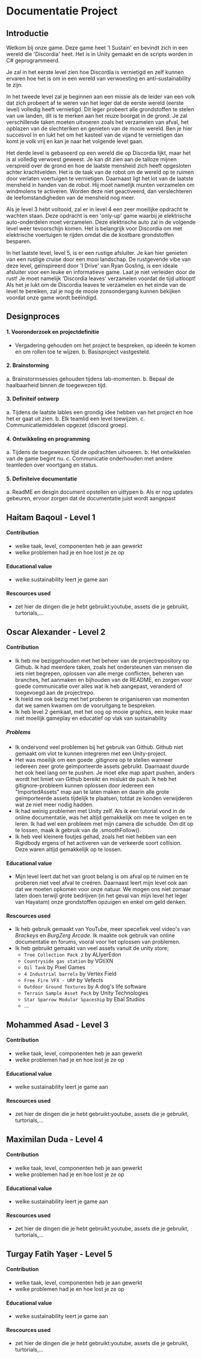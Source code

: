 # Documentatie Project
## Introductie
Welkom bij onze game. Deze game heet 'I Sustain' en bevindt zich in een wereld die 'Discordia' heet. Het is in Unity gemaakt en de scripts worden in C# geprogrammeerd.

Je zal in het eerste level zien hoe Discordia is vernietigd en zelf kunnen ervaren hoe het is om in een wereld van verwoesting en anti-sustainability te zijn.

In het tweede level zal je beginnen aan een missie als de leider van een volk dat zich probeert af te weren van het leger dat de eerste wereld (eerste level) volledig heeft vernietigd. Dit leger probeert alle grondstoffen te stelen van uw landen, dit is te merken aan het reuze boorgat in de grond. Je zal verschillende taken moeten uitvoeren zoals het verzamelen van afval, het opblazen van de slechteriken en genieten van de mooie wereld. Ben je hier succesvol in en lukt het om het kasteel van de vijand te vernietigen dan komt je volk vrij en kan je naar het volgende level gaan.

Het derde level is gebaseerd op een wereld die op Discordia lijkt, maar het is al volledig verwoest geweest. Je kan dit zien aan de talloze mijnen verspreid over de grond en hoe de laatste mensheid zich heeft opgesloten achter krachtvelden. Het is de taak van de robot om de wereld op te ruimen door verlaten voertuigen te vernietigen. Daarnaast ligt het lot van de laatste mensheid in handen van de robot. Hij moet namelijk munten verzamelen om windmolens te activeren. Worden deze niet geactiveerd, dan verslechteren de leefomstandigheden van de mensheid nog meer.

Als je level 3 hebt voltooid, zal er in level 4 een zeer moeilijke opdracht te wachten staan. Deze opdracht is een 'only-up' game waarbij je elektrische auto-onderdelen moet verzamelen. Deze elektrische auto zal in de volgende level weer tevoorschijn komen. Het is belangrijk voor Discordia om met elektrische voertuigen te rijden omdat die de kostbare grondstoffen besparen.

In het laatste level, level 5, is er een rustige afsluiter. Je kan hier genieten van een rustige cruise door een mooi landschap. De rustgevende vibe van deze level, geïnspireerd door 'I Drive' van Ryan Gosling, is een ideale afsluiter voor een leuke en informatieve game. Laat je niet verleiden door de rust! Je moet namelijk 'Discordia leaves' verzamelen voordat de tijd uitloopt! Als het je lukt om de Discordia leaves te verzamelen en het einde van de level te bereiken, zal je nog de mooie zonsondergang kunnen bekijken voordat onze game wordt beëindigd.

## Designproces
#### 1. Vooronderzoek en projectdefinitie
  - Vergadering gehouden om het project te bespreken, op ideeën te komen en om rollen toe te wijzen.
  b. Basisproject vastgesteld.
#### 2. Brainstorming
  a. Brainstormsessies gehouden tijdens lab-momenten.
  b. Bepaal de haalbaarheid binnen de toegewezen tijd.
#### 3. Definiteif ontwerp
  a. Tijdens de laatste lables een grondig idee hebben van het project en hoe het er gaat uit zien.
  b. Elk teamlid een level toewijzen.
  c. Communicatiemiddelen opgezet (discord groep).
#### 4. Ontwikkeling en programming
  a. Tijdens de toegewezen tijd de opdrachten uitvoeren.
  b. Het ontwikkelen van de game begint nu.
  c. Communicatie onderhouden met andere teamleden over voortgang en status.
#### 5. Definiteive documentatie
  a. ReadME en desgin document opstellen en uittypen
  b. Als er nog updates gebeuren, ervoor zorgen dat de documentatie juist wordt aangepast

## Haitam Baqoul - Level 1
#### Contribution
- welke taak, level, componenten heb je aan gewerkt
- welke problemen had je en hoe lost je ze op
#### Educational value
- welke sustainability leert je game aan
#### Rescources used 
- zet hier de dingen die je hebt gebruikt:youtube, assets die je gebruikt, turtorials,...

## Oscar Alexander - Level 2
#### Contribution
- Ik heb me beziggehouden met het beheer van de projectrepository op Github. Ik had meerdere taken, zoals het ondersteunen van mensen die iets niet begrepen, oplossen van alle merge conflicten, beheren van branches, het aanmaken en bijhouden van de README, en zorgen voor goede communicatie over alles wat ik heb aangepast, veranderd of toegevoegd aan de projectrepo.
- Ik hield me ook bezig met het proberen te origaniseren van momenten dat we samen kwamen om de vooruitgang te bespreken.
- Ik heb level 2 gemkaat, met het oog op mooie graphics, een leuke maar niet moeilijk gameplay en educatief op vlak van sustainability
##### Problems
- Ik ondervond veel problemen bij het gebruik van Github. Github niet gemaakt om vlot te kunnen integreren met een Unity-project.
- Het was moeilijk om een goede .gitignore op te stellen wanneer iedereen zeer grote geïmporteerde assets gebruikt. Daarnaast duurde het ook heel lang om te pushen. Je moet elke map apart pushen, anders wordt het limiet van Github bereikt en mislukt de push. Ik heb het gitignore-probleem kunnen oplossen door iedereen een "ImportedAssets" map aan te laten maken en daarin alle grote geïmporteerde assets tijdelijk te plaatsen, totdat ze konden verwijderen wat ze niet meer nodig hadden.
- Ik had weinig problemen met Unity zelf. Als ik een tutorial vond in de online documentatie, was het altijd gemakkelijk om mee te volgen en te leren. Ik had wel een probleem met mijn camera die schudde. Om dit op te lossen, maak ik gebruik van de .smoothFollow().
- Ik heb veel kleinere foutjes gehad, zoals het niet hebben van een Rigidbody ergens of het activeren van de verkeerde soort collision. Deze waren altijd gemakkelijk op te lossen.
#### Educational value
- Mijn level leert dat het van groot belang is om afval op te ruimen en te proberen niet veel afval te creëren. Daarnaast leert mijn level ook aan dat we moeten opkomen voor onze natuur. We mogen ons niet zomaar laten doen terwijl grote bedrijven (in het geval van mijn level het leger van Hayatam) onze grondstoffen opzuigen en enkel om geld denken.
#### Rescources used
- Ik heb gebruik gemaakt van YouTube, meer specefiek veel video's van *Brackeys* en *BurgZerg Arcade*. Ik maakte ook gebruik van online documentatie en forums, vooral voor het oplossen van problemen.
- Ik heb gebruikt gemaakt van veel assets vanuit de unity store;
  - `Tree Collection Pack 2` by ALIyerEdon
  - `Countryside gas station` by VGtiXN
  - `Oil Tank` by Pixel Games
  - `4 Industrial barrels` by Vertex Field
  - `Free Fire VFX - URP` by Vefects
  - `Outdoor Ground Textures` by A dog's life software
  - `Terrain Sample Asset Pack` by Unity Technologies
  - `Star Sparrow Modular Spaceship` by Ebal Studios
  - ...

## Mohammed Asad - Level 3
#### Contribution
- welke taak, level, componenten heb je aan gewerkt
- welke problemen had je en hoe lost je ze op
#### Educational value
- welke sustainability leert je game aan
#### Rescources used
- zet hier de dingen die je hebt gebruikt:youtube, assets die je gebruikt, turtorials,...

## Maximilan Duda - Level 4
#### Contribution
- welke taak, level, componenten heb je aan gewerkt
- welke problemen had je en hoe lost je ze op
#### Educational value
- welke sustainability leert je game aan
#### Rescources used
- zet hier de dingen die je hebt gebruikt:youtube, assets die je gebruikt, turtorials,...

## Turgay Fatih Yaşer - Level 5
#### Contribution
- welke taak, level, componenten heb je aan gewerkt
- welke problemen had je en hoe lost je ze op
#### Educational value
- welke sustainability leert je game aan
#### Rescources used
- zet hier de dingen die je hebt gebruikt:youtube, assets die je gebruikt, turtorials,...


